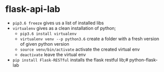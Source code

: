 # flask-api-lab

- `pip3.6 freeze` gives us a list of installed libs
- `virtualenv` gives as a clean installation of python;
    - `pip3.6 install virtualenv`
    - `virtualenv venv --p python3.6` create a folder with a fresh version of given python version
    - `source venv/bin/activate` activate the created virtual env
    - `deactivate` leave the virtual env
- `pip install Flask-RESTful` installs the flask restful lib;# python-flask-lab
